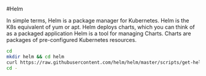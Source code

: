 #Helm

In simple terms, Helm is a package manager for Kubernetes. Helm is the K8s equivalent of yum or apt. Helm deploys charts, which you can think of as a packaged application
Helm is a tool for managing Charts. Charts are packages of pre-configured Kubernetes resources.

```bash
cd 
mkdir helm && cd helm
curl https://raw.githubusercontent.com/helm/helm/master/scripts/get-helm-3 | bash
cd -
```
